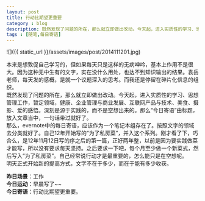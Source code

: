 ```yaml
---
layout: post
title: 行动比期望更重要
category : blog
description: 既然发现了问题的所在，那么就立即做出改动。今天起，进入实质性的学习、思想管理工作，暂定领域，健康、企业管理与商业发展、互联网产品与技术、美食、摄影、爱的感悟。深刻是源于实践的，而不是空想出来的。那么“今日寄语”由标题，放入文章当中，一句话带过就好了。 
tags : [随笔,每日寄语]
---
```


![]({{ static_url }}/assets/images/post/2014111201.jpg)

本来是想敦促自己学习的，但如果每天只是这样的无病呻吟，基本上作用不是很大。因为这种无中生有的文字，实在没什么用处，也达不到知识输出的结果。袁岳老师，每天发的感概，是就一个议题深入的思考。而我还是停留在碎片化信息的组织。  
既然发现了问题的所在，那么就立即做出改动。今天起，进入实质性的学习、思想管理工作，暂定领域，健康、企业管理与商业发展、互联网产品与技术、美食、摄影、爱的感悟。深刻是源于实践的，而不是空想出来的。那么“今日寄语”由标题，放入文章当中，一句话带过就好了。  
那么，evernote中的每日寄语，应该作为一个笔记本组存在了。按照文字的领域去分类就好了。自己12年开始写的“为了私房菜”，并入这个系列。刚才看了下，巧合么，是12年11月12日写的序之后的第一篇，正好两年整，以前是因为要实践做菜才能写，所以没有要求每天坚持。之后要求一下吧，每个月至少做一个新菜式，然后写入“为了私房菜”。自己经常说行动才是最重要的，怎么能只是在空想呢。  
明天正式开始新的提高方式，文字不在于多少，而在于能有多少收获。  

**昨日场景**：工作  
**今日运动**：早晨写了~~  
**今日寄语**：行动比期望更重要。

